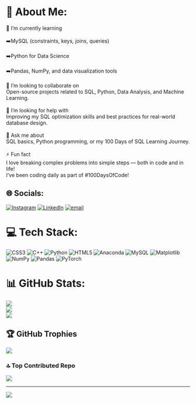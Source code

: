 # 💫 About Me:
🌱 I’m currently learning<br><br>➡️MySQL (constraints, keys, joins, queries)<br><br>➡️Python for Data Science<br><br>➡️Pandas, NumPy, and data visualization tools<br><br>🤝 I’m looking to collaborate on<br>Open-source projects related to SQL, Python, Data Analysis, and Machine Learning.<br><br>👐 I’m looking for help with<br>Improving my SQL optimization skills and best practices for real-world database design.<br><br>💬 Ask me about<br>SQL basics, Python programming, or my 100 Days of SQL Learning Journey.<br><br>⚡ Fun fact<br>I love breaking complex problems into simple steps — both in code and in life!<br>I’ve been coding daily as part of #100DaysOfCode!


## 🌐 Socials:
[![Instagram](https://img.shields.io/badge/Instagram-%23E4405F.svg?logo=Instagram&logoColor=white)](https://instagram.com/tusha_rshukla) [![LinkedIn](https://img.shields.io/badge/LinkedIn-%230077B5.svg?logo=linkedin&logoColor=white)](https://linkedin.com/in/tushar-shukla-879597378) [![email](https://img.shields.io/badge/Email-D14836?logo=gmail&logoColor=white)](mailto:tusharshukla880@gmail.com) 

# 💻 Tech Stack:
![CSS3](https://img.shields.io/badge/css3-%231572B6.svg?style=for-the-badge&logo=css3&logoColor=white) ![C++](https://img.shields.io/badge/c++-%2300599C.svg?style=for-the-badge&logo=c%2B%2B&logoColor=white) ![Python](https://img.shields.io/badge/python-3670A0?style=for-the-badge&logo=python&logoColor=ffdd54) ![HTML5](https://img.shields.io/badge/html5-%23E34F26.svg?style=for-the-badge&logo=html5&logoColor=white) ![Anaconda](https://img.shields.io/badge/Anaconda-%2344A833.svg?style=for-the-badge&logo=anaconda&logoColor=white) ![MySQL](https://img.shields.io/badge/mysql-4479A1.svg?style=for-the-badge&logo=mysql&logoColor=white) ![Matplotlib](https://img.shields.io/badge/Matplotlib-%23ffffff.svg?style=for-the-badge&logo=Matplotlib&logoColor=black) ![NumPy](https://img.shields.io/badge/numpy-%23013243.svg?style=for-the-badge&logo=numpy&logoColor=white) ![Pandas](https://img.shields.io/badge/pandas-%23150458.svg?style=for-the-badge&logo=pandas&logoColor=white) ![PyTorch](https://img.shields.io/badge/PyTorch-%23EE4C2C.svg?style=for-the-badge&logo=PyTorch&logoColor=white)
# 📊 GitHub Stats:
![](https://github-readme-stats.vercel.app/api?username=tusharshukla34&theme=vue&hide_border=false&include_all_commits=false&count_private=true)<br/>
![](https://nirzak-streak-stats.vercel.app/?user=tusharshukla34&theme=vue&hide_border=false)<br/>
![](https://github-readme-stats.vercel.app/api/top-langs/?username=tusharshukla34&theme=vue&hide_border=false&include_all_commits=false&count_private=true&layout=compact)

## 🏆 GitHub Trophies
![](https://github-profile-trophy.vercel.app/?username=tusharshukla34&theme=vue&no-frame=false&no-bg=false&margin-w=4)

### 🔝 Top Contributed Repo
![](https://github-contributor-stats.vercel.app/api?username=tusharshukla34&limit=5&theme=vue&combine_all_yearly_contributions=true)

---
[![](https://visitcount.itsvg.in/api?id=tusharshukla34&icon=0&color=0)](https://visitcount.itsvg.in)

<!-- Proudly created with GPRM ( https://gprm.itsvg.in ) -->
